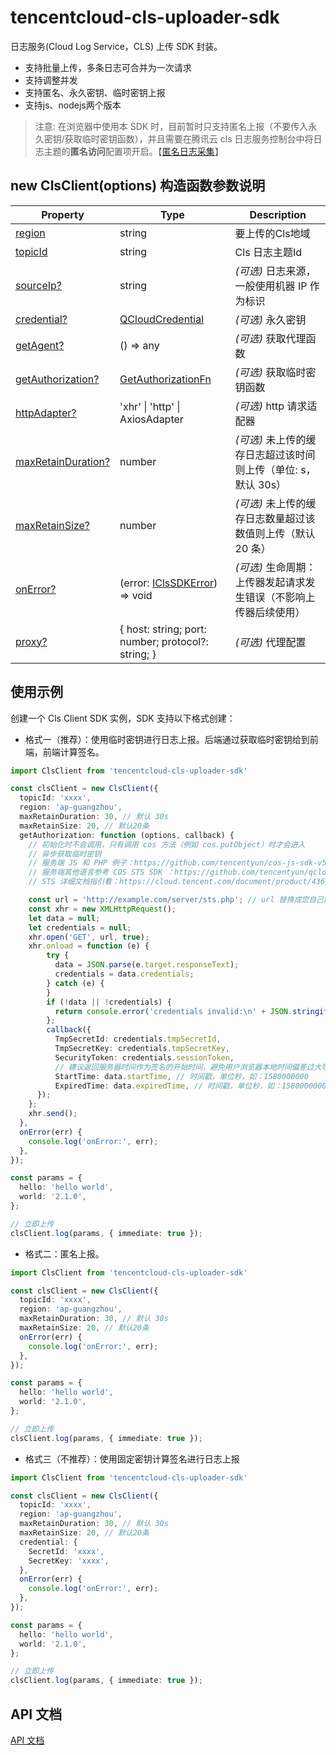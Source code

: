 # tencentcloud-cls-uploader-sdk
日志服务(Cloud Log Service，CLS) 上传 SDK 封装。
  - 支持批量上传，多条日志可合并为一次请求
  - 支持调整并发
  - 支持匿名、永久密钥、临时密钥上报
  - 支持js、nodejs两个版本

> 注意:
在浏览器中使用本 SDK 时，目前暂时只支持匿名上报（不要传入永久密钥/获取临时密钥函数），并且需要在腾讯云 cls 日志服务控制台中将日志主题的**匿名访问**配置项开启。【[匿名日志采集](https://cloud.tencent.com/document/product/614/86669)】

## new ClsClient(options) 构造函数参数说明
|  Property | Type | Description |
|  --- | --- | --- |
|  [region](./tencentcloud-cls-uploader-sdk.iclientconfig.region.md) | string | 要上传的Cls地域 |
|  [topicId](./tencentcloud-cls-uploader-sdk.iclientconfig.topicid.md) | string | Cls 日志主题Id |
|  [sourceIp?](./tencentcloud-cls-uploader-sdk.iclientconfig.sourceip.md) | string | _(可选)_ 日志来源，一般使用机器 IP 作为标识 |
|  [credential?](./tencentcloud-cls-uploader-sdk.iclientconfig.credential.md) | [QCloudCredential](./tencentcloud-cls-uploader-sdk.qcloudcredential.md) | _(可选)_ 永久密钥 |
|  [getAgent?](./tencentcloud-cls-uploader-sdk.iclientconfig.getagent.md) | () =&gt; any | _(可选)_ 获取代理函数 |
|  [getAuthorization?](./tencentcloud-cls-uploader-sdk.iclientconfig.getauthorization.md) | [GetAuthorizationFn](./tencentcloud-cls-uploader-sdk.getauthorizationfn.md) | _(可选)_ 获取临时密钥函数 |
|  [httpAdapter?](./tencentcloud-cls-uploader-sdk.iclientconfig.httpadapter.md) | 'xhr' \| 'http' \| AxiosAdapter | _(可选)_ http 请求适配器 |
|  [maxRetainDuration?](./tencentcloud-cls-uploader-sdk.iclientconfig.maxretainduration.md) | number | _(可选)_ 未上传的缓存日志超过该时间则上传（单位: s，默认 30s） |
|  [maxRetainSize?](./tencentcloud-cls-uploader-sdk.iclientconfig.maxretainsize.md) | number | _(可选)_ 未上传的缓存日志数量超过该数值则上传（默认 20 条） |
|  [onError?](./tencentcloud-cls-uploader-sdk.iclientconfig.onerror.md) | (error: [IClsSDKError](./tencentcloud-cls-uploader-sdk.iclssdkerror.md)<!-- -->) =&gt; void | _(可选)_ 生命周期：上传器发起请求发生错误（不影响上传器后续使用） |
|  [proxy?](./tencentcloud-cls-uploader-sdk.iclientconfig.proxy.md) | { host: string; port: number; protocol?: string; } | _(可选)_ 代理配置 |

## 使用示例

创建一个 Cls Client SDK 实例，SDK 支持以下格式创建：

- 格式一（推荐）：使用临时密钥进行日志上报。后端通过获取临时密钥给到前端，前端计算签名。
```ts
import ClsClient from 'tencentcloud-cls-uploader-sdk'

const clsClient = new ClsClient({
  topicId: 'xxxx',
  region: 'ap-guangzhou',
  maxRetainDuration: 30, // 默认 30s
  maxRetainSize: 20, // 默认20条
  getAuthorization: function (options, callback) {
    // 初始化时不会调用，只有调用 cos 方法（例如 cos.putObject）时才会进入
    // 异步获取临时密钥
    // 服务端 JS 和 PHP 例子：https://github.com/tencentyun/cos-js-sdk-v5/blob/master/server/
    // 服务端其他语言参考 COS STS SDK ：https://github.com/tencentyun/qcloud-cos-sts-sdk
    // STS 详细文档指引看：https://cloud.tencent.com/document/product/436/14048

    const url = 'http://example.com/server/sts.php'; // url 替换成您自己的后端服务
    const xhr = new XMLHttpRequest();
    let data = null;
    let credentials = null;
    xhr.open('GET', url, true);
    xhr.onload = function (e) {
        try {
          data = JSON.parse(e.target.responseText);
          credentials = data.credentials;
        } catch (e) {
        }
        if (!data || !credentials) {
          return console.error('credentials invalid:\n' + JSON.stringify(data, null, 2))
        };
        callback({
          TmpSecretId: credentials.tmpSecretId,
          TmpSecretKey: credentials.tmpSecretKey,
          SecurityToken: credentials.sessionToken,
          // 建议返回服务器时间作为签名的开始时间，避免用户浏览器本地时间偏差过大导致签名错误
          StartTime: data.startTime, // 时间戳，单位秒，如：1580000000
          ExpiredTime: data.expiredTime, // 时间戳，单位秒，如：1580000000
      });
    };
    xhr.send();
  },
  onError(err) {
    console.log('onError:', err);
  },
});

const params = {
  hello: 'hello world',
  world: '2.1.0',
};

// 立即上传
clsClient.log(params, { immediate: true });
```

- 格式二：匿名上报。
```ts
import ClsClient from 'tencentcloud-cls-uploader-sdk'

const clsClient = new ClsClient({
  topicId: 'xxxx',
  region: 'ap-guangzhou',
  maxRetainDuration: 30, // 默认 30s
  maxRetainSize: 20, // 默认20条
  onError(err) {
    console.log('onError:', err);
  },
});

const params = {
  hello: 'hello world',
  world: '2.1.0',
};

// 立即上传
clsClient.log(params, { immediate: true });
```

- 格式三（不推荐）：使用固定密钥计算签名进行日志上报
```ts
import ClsClient from 'tencentcloud-cls-uploader-sdk'

const clsClient = new ClsClient({
  topicId: 'xxxx',
  region: 'ap-guangzhou',
  maxRetainDuration: 30, // 默认 30s
  maxRetainSize: 20, // 默认20条
  credential: {
    SecretId: 'xxxx',
    SecretKey: 'xxxx',
  },
  onError(err) {
    console.log('onError:', err);
  },
});

const params = {
  hello: 'hello world',
  world: '2.1.0',
};

// 立即上传
clsClient.log(params, { immediate: true });
```

## API 文档

[API 文档](./docs/tencentcloud-cls-uploader-sdk.md)